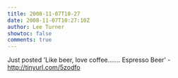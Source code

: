 ```yaml
---
title: 2008-11-07T10-27
date: 2008-11-07T10:27:10Z
author: Lee Turner
showtoc: false
comments: true
---
```


Just posted 'Like beer, love coffee....... Espresso Beer' - http://tinyurl.com/5zodfo

